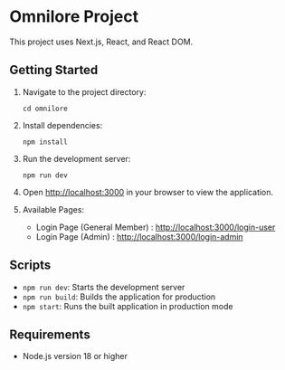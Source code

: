 # Omnilore Project

This project uses Next.js, React, and React DOM.

## Getting Started

1. Navigate to the project directory:
   ```
   cd omnilore
   ```

2. Install dependencies:
   ```
   npm install
   ```

3. Run the development server:
   ```
   npm run dev
   ```

4. Open [http://localhost:3000](http://localhost:3000) in your browser to view the application.

5. Available Pages:
   - Login Page (General Member) : [http://localhost:3000/login-user](http://localhost:3000/login-user)
   - Login Page (Admin) : [http://localhost:3000/login-admin](http://localhost:3000/login-admin)

## Scripts

- `npm run dev`: Starts the development server
- `npm run build`: Builds the application for production
- `npm start`: Runs the built application in production mode

## Requirements

- Node.js version 18 or higher